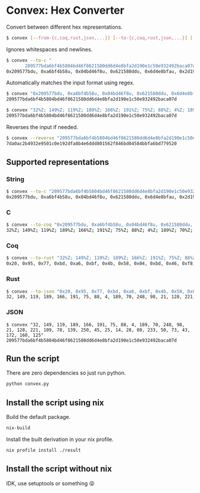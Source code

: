 # Convex: Hex Converter

Convert between different hex representations.

```bash
$ convex [--from-{c,coq,rust,json,...}] [--to-{c,coq,rust,json,...}] [--reverse] input
```

Ignores whitespaces and newlines.

```bash
$ convex --to-c "
       209577bda6bf4b5804bd46f8621580dd6d4e8bfa2d190e1c50e932492baca07d"
0x209577bdu, 0xa6bf4b58u, 0x04bd46f8u, 0x621580ddu, 0x6d4e8bfau, 0x2d190e1cu, 0x50e93249u, 0x2baca07du
```

Automatically matches the input format using regex.

```bash
$ convex "0x209577bdu, 0xa6bf4b58u, 0x04bd46f8u, 0x621580ddu, 0x6d4e8bfau, 0x2d190e1cu, 0x50e93249u, 0x2baca07du"
209577bda6bf4b5804bd46f8621580dd6d4e8bfa2d190e1c50e932492baca07d
```

```bash
$ convex "32%Z; 149%Z; 119%Z; 189%Z; 166%Z; 191%Z; 75%Z; 88%Z; 4%Z; 189%Z; 70%Z; 248%Z; 98%Z; 21%Z; 128%Z; 221%Z; 109%Z; 78%Z; 139%Z; 250%Z; 45%Z; 25%Z; 14%Z; 28%Z; 80%Z; 233%Z; 50%Z; 73%Z; 43%Z; 172%Z; 160%Z; 125%Z"
209577bda6bf4b5804bd46f8621580dd6d4e8bfa2d190e1c50e932492baca07d
```

Reverses the input if needed.

```bash
$ convex --reverse "209577bda6bf4b5804bd46f8621580dd6d4e8bfa2d190e1c50e932492baca07d"
7da0ac2b4932e9501c0e192dfa8b4e6ddd801562f846bd04584bbfa6bd779520
```

## Supported representations

### String

```bash
$ convex --to-c "209577bda6bf4b5804bd46f8621580dd6d4e8bfa2d190e1c50e932492baca07d"
0x209577bdu, 0xa6bf4b58u, 0x04bd46f8u, 0x621580ddu, 0x6d4e8bfau, 0x2d190e1cu, 0x50e93249u, 0x2baca07du
````

### C

```bash
$ convex --to-coq "0x209577bdu, 0xa6bf4b58u, 0x04bd46f8u, 0x621580ddu, 0x6d4e8bfau, 0x2d190e1cu, 0x50e93249u, 0x2baca07du"
32%Z; 149%Z; 119%Z; 189%Z; 166%Z; 191%Z; 75%Z; 88%Z; 4%Z; 189%Z; 70%Z; 248%Z; 98%Z; 21%Z; 128%Z; 221%Z; 109%Z; 78%Z; 139%Z; 250%Z; 45%Z; 25%Z; 14%Z; 28%Z; 80%Z; 233%Z; 50%Z; 73%Z; 43%Z; 172%Z; 160%Z; 125%Z```
```

### Coq

```bash
$ convex --to-rust "32%Z; 149%Z; 119%Z; 189%Z; 166%Z; 191%Z; 75%Z; 88%Z; 4%Z; 189%Z; 70%Z; 248%Z; 98%Z; 21%Z; 128%Z; 221%Z; 109%Z; 78%Z; 139%Z; 250%Z; 45%Z; 25%Z; 14%Z; 28%Z; 80%Z; 233%Z; 50%Z; 73%Z; 43%Z; 172%Z; 160%Z; 125%Z"
0x20, 0x95, 0x77, 0xbd, 0xa6, 0xbf, 0x4b, 0x58, 0x04, 0xbd, 0x46, 0xf8, 0x62, 0x15, 0x80, 0xdd, 0x6d, 0x4e, 0x8b, 0xfa, 0x2d, 0x19, 0x0e, 0x1c, 0x50, 0xe9, 0x32, 0x49, 0x2b, 0xac, 0xa0, 0x7d
```

### Rust

```bash
$ convex --to-json "0x20, 0x95, 0x77, 0xbd, 0xa6, 0xbf, 0x4b, 0x58, 0x04, 0xbd, 0x46, 0xf8, 0x62, 0x15, 0x80, 0xdd, 0x6d, 0x4e, 0x8b, 0xfa, 0x2d, 0x19, 0x0e, 0x1c, 0x50, 0xe9, 0x32, 0x49, 0x2b, 0xac, 0xa0, 0x7d"
32, 149, 119, 189, 166, 191, 75, 88, 4, 189, 70, 248, 98, 21, 128, 221, 109, 78, 139, 250, 45, 25, 14, 28, 80, 233, 50, 73, 43, 172, 160, 125
```

### JSON

```
$ convex "32, 149, 119, 189, 166, 191, 75, 88, 4, 189, 70, 248, 98, 21, 128, 221, 109, 78, 139, 250, 45, 25, 14, 28, 80, 233, 50, 73, 43, 172, 160, 125"
209577bda6bf4b5804bd46f8621580dd6d4e8bfa2d190e1c50e932492baca07d
```

## Run the script

There are zero dependencies so just run python.

```bash
python convex.py
```

## Install the script using nix

Build the default package.

```bash
nix-build
```

Install the built derivation in your nix profile.

```bash
nix profile install ./result
```

## Install the script without nix

IDK, use setuptools or something 😝

